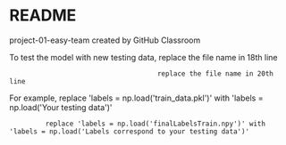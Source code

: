 # README
project-01-easy-team created by GitHub Classroom  


To test the model with new testing data, replace the file name in 18th line  

                                         replace the file name in 20th line  
                                         
For example, replace 'labels = np.load('train_data.pkl')' with 'labels = np.load('Your testing data')'  

             replace 'labels = np.load('finalLabelsTrain.npy')' with 'labels = np.load('Labels correspond to your testing data')'  
             
